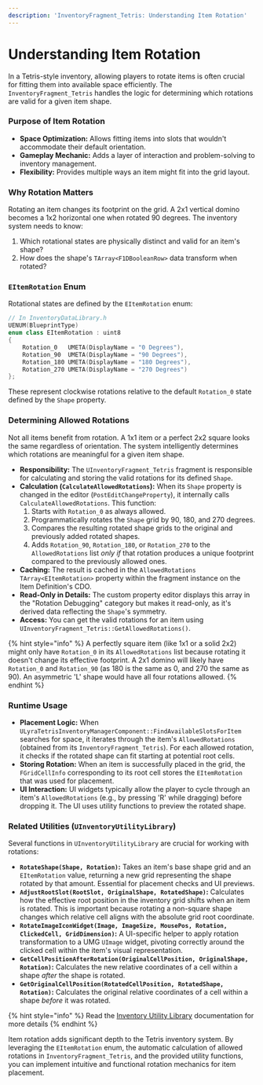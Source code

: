 ```yaml
---
description: 'InventoryFragment_Tetris: Understanding Item Rotation'
---
```


# Understanding Item Rotation

In a Tetris-style inventory, allowing players to rotate items is often crucial for fitting them into available space efficiently. The `InventoryFragment_Tetris` handles the logic for determining which rotations are valid for a given item shape.

### Purpose of Item Rotation

* **Space Optimization:** Allows fitting items into slots that wouldn't accommodate their default orientation.
* **Gameplay Mechanic:** Adds a layer of interaction and problem-solving to inventory management.
* **Flexibility:** Provides multiple ways an item might fit into the grid layout.

### **Why Rotation Matters**

Rotating an item changes its footprint on the grid. A 2x1 vertical domino becomes a 1x2 horizontal one when rotated 90 degrees. The inventory system needs to know:

1. Which rotational states are physically distinct and valid for an item's shape?
2. How does the shape's `TArray<F1DBooleanRow>` data transform when rotated?

### **`EItemRotation` Enum**

Rotational states are defined by the `EItemRotation` enum:

```cpp
// In InventoryDataLibrary.h
UENUM(BlueprintType)
enum class EItemRotation : uint8
{
    Rotation_0   UMETA(DisplayName = "0 Degrees"),
    Rotation_90  UMETA(DisplayName = "90 Degrees"),
    Rotation_180 UMETA(DisplayName = "180 Degrees"),
    Rotation_270 UMETA(DisplayName = "270 Degrees")
};
```

These represent clockwise rotations relative to the default `Rotation_0` state defined by the `Shape` property.

### Determining Allowed Rotations

Not all items benefit from rotation. A 1x1 item or a perfect 2x2 square looks the same regardless of orientation. The system intelligently determines which rotations are meaningful for a given item shape.

* **Responsibility:** The `UInventoryFragment_Tetris` fragment is responsible for calculating and storing the valid rotations for its defined `Shape`.
* **Calculation (`CalculateAllowedRotations`):** When its `Shape` property is changed in the editor (`PostEditChangeProperty`), it internally calls `CalculateAllowedRotations`. This function:
  1. Starts with `Rotation_0` as always allowed.
  2. Programmatically rotates the `Shape` grid by 90, 180, and 270 degrees.
  3. Compares the resulting rotated shape grids to the original and previously added rotated shapes.
  4. Adds `Rotation_90`, `Rotation_180`, or `Rotation_270` to the `AllowedRotations` list _only if_ that rotation produces a unique footprint compared to the previously allowed ones.
* **Caching:** The result is cached in the `AllowedRotations` `TArray<EItemRotation>` property within the fragment instance on the Item Definition's CDO.
* **Read-Only in Details:** The custom property editor displays this array in the "Rotation Debugging" category but makes it read-only, as it's derived data reflecting the `Shape`'s symmetry.
* **Access:** You can get the valid rotations for an item using `UInventoryFragment_Tetris::GetAllowedRotations()`.

{% hint style="info" %}
A perfectly square item (like 1x1 or a solid 2x2) might only have `Rotation_0` in its `AllowedRotations` list because rotating it doesn't change its effective footprint. A 2x1 domino will likely have `Rotation_0` and `Rotation_90` (as 180 is the same as 0, and 270 the same as 90). An asymmetric 'L' shape would have all four rotations allowed.
{% endhint %}

### Runtime Usage

* **Placement Logic:** When `ULyraTetrisInventoryManagerComponent::FindAvailableSlotsForItem` searches for space, it iterates through the item's `AllowedRotations` (obtained from its `InventoryFragment_Tetris`). For each allowed rotation, it checks if the rotated shape can fit starting at potential root cells.
* **Storing Rotation:** When an item is successfully placed in the grid, the `FGridCellInfo` corresponding to its root cell stores the `EItemRotation` that was used for placement.
* **UI Interaction:** UI widgets typically allow the player to cycle through an item's `AllowedRotations` (e.g., by pressing 'R' while dragging) before dropping it. The UI uses utility functions to preview the rotated shape.

### Related Utilities (`UInventoryUtilityLibrary`)

Several functions in `UInventoryUtilityLibrary` are crucial for working with rotations:

* **`RotateShape(Shape, Rotation)`:** Takes an item's base shape grid and an `EItemRotation` value, returning a new grid representing the shape rotated by that amount. Essential for placement checks and UI previews.
* **`AdjustRootSlot(RootSlot, OriginalShape, RotatedShape)`:** Calculates how the effective root position in the inventory grid shifts when an item is rotated. This is important because rotating a non-square shape changes which relative cell aligns with the absolute grid root coordinate.
* **`RotateImageIconWidget(Image, ImageSize, MousePos, Rotation, ClickedCell, GridDimension)`:** A UI-specific helper to apply rotation transformation to a UMG `UImage` widget, pivoting correctly around the clicked cell within the item's visual representation.
* **`GetCellPositionAfterRotation(OriginalCellPosition, OriginalShape, Rotation)`:** Calculates the new relative coordinates of a cell within a shape _after_ the shape is rotated.
* **`GetOriginalCellPosition(RotatedCellPosition, RotatedShape, Rotation)`:** Calculates the original relative coordinates of a cell within a shape _before_ it was rotated.

{% hint style="info" %}
Read the [Inventory Utility Library](../../utilities/inventory-utility-library.md) documentation for more details
{% endhint %}

Item rotation adds significant depth to the Tetris inventory system. By leveraging the `EItemRotation` enum, the automatic calculation of allowed rotations in `InventoryFragment_Tetris`, and the provided utility functions, you can implement intuitive and functional rotation mechanics for item placement.
